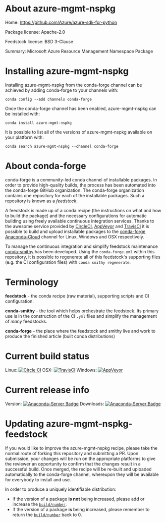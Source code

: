 About azure-mgmt-nspkg
======================

Home: https://github.com/Azure/azure-sdk-for-python

Package license: Apache-2.0

Feedstock license: BSD 3-Clause

Summary: Microsoft Azure Resource Management Namespace Package



Installing azure-mgmt-nspkg
===========================

Installing azure-mgmt-nspkg from the conda-forge channel can be achieved by adding conda-forge to your channels with:

```
conda config --add channels conda-forge
```

Once the conda-forge channel has been enabled, azure-mgmt-nspkg can be installed with:

```
conda install azure-mgmt-nspkg
```

It is possible to list all of the versions of azure-mgmt-nspkg available on your platform with:

```
conda search azure-mgmt-nspkg --channel conda-forge
```


About conda-forge
=================

conda-forge is a community-led conda channel of installable packages.
In order to provide high-quality builds, the process has been automated into the
conda-forge GitHub organization. The conda-forge organization contains one repository 
for each of the installable packages. Such a repository is known as a *feedstock*.

A feedstock is made up of a conda recipe (the instructions on what and how to build
the package) and the necessary configurations for automatic building using freely
available continuous integration services. Thanks to the awesome service provided by
[CircleCI](https://circleci.com/), [AppVeyor](http://www.appveyor.com/)
and [TravisCI](https://travis-ci.org/) it is possible to build and upload installable
packages to the [conda-forge](https://anaconda.org/conda-forge)
[Anaconda-Cloud](http://docs.anaconda.org/) channel for Linux, Windows and OSX respectively.

To manage the continuous integration and simplify feedstock maintenance
[conda-smithy](http://github.com/conda-forge/conda-smithy) has been developed.
Using the ``conda-forge.yml`` within this repository, it is possible to regenerate all of
this feedstock's supporting files (e.g. the CI configuration files) with ``conda smithy regenerate``.


Terminology
===========

**feedstock** - the conda recipe (raw material), supporting scripts and CI configuration.

**conda-smithy** - the tool which helps orchestrate the feedstock.
                   Its primary use is in the construction of the CI ``.yml`` files
                   and simplify the management of *many* feedstocks.

**conda-forge** - the place where the feedstock and smithy live and work to
                  produce the finished article (built conda distributions)

Current build status
====================

Linux: [![Circle CI](https://circleci.com/gh/conda-forge/azure-mgmt-nspkg-feedstock.svg?style=svg)](https://circleci.com/gh/conda-forge/azure-mgmt-nspkg-feedstock)
OSX: [![TravisCI](https://travis-ci.org/conda-forge/azure-mgmt-nspkg-feedstock.svg?branch=master)](https://travis-ci.org/conda-forge/azure-mgmt-nspkg-feedstock) 
Windows: [![AppVeyor](https://ci.appveyor.com/api/projects/status/github/conda-forge/azure-mgmt-nspkg-feedstock?svg=True)](https://ci.appveyor.com/project/conda-forge/azure-mgmt-nspkg-feedstock/branch/master)

Current release info
====================
Version: [![Anaconda-Server Badge](https://anaconda.org/conda-forge/azure-mgmt-nspkg/badges/version.svg)](https://anaconda.org/conda-forge/azure-mgmt-nspkg)
Downloads: [![Anaconda-Server Badge](https://anaconda.org/conda-forge/azure-mgmt-nspkg/badges/downloads.svg)](https://anaconda.org/conda-forge/azure-mgmt-nspkg)


Updating azure-mgmt-nspkg-feedstock
===================================

If you would like to improve the azure-mgmt-nspkg recipe, please take the normal
route of forking this repository and submitting a PR. Upon submission, your changes will
be run on the appropriate platforms to give the reviewer an opportunity to confirm that the
changes result in a successful build. Once merged, the recipe will be re-built and uploaded
automatically to the conda-forge channel, whereupon they will be available for everybody to
install and use.

In order to produce a uniquely identifiable distribution:
 * If the version of a package **is not** being increased, please add or increase
   the [``build/number``](http://conda.pydata.org/docs/building/meta-yaml.html#build-number-and-string). 
 * If the version of a package **is** being increased, please remember to return
   the [``build/number``](http://conda.pydata.org/docs/building/meta-yaml.html#build-number-and-string)
   back to 0.
